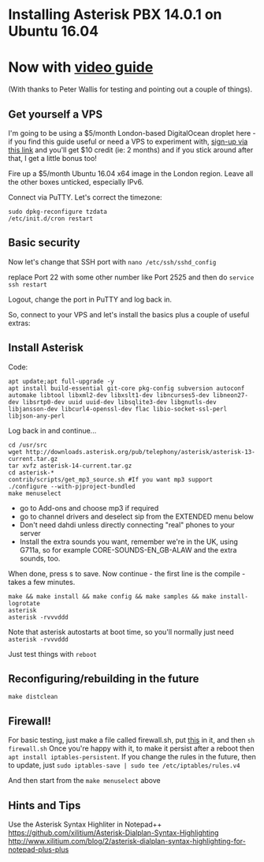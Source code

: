 # Installing Asterisk PBX 14.0.1 on Ubuntu 16.04
# Now with [video guide](https://youtu.be/h12NkJQwpYo)

(With thanks to Peter Wallis for testing and pointing out a couple of things).

## Get yourself a VPS

I'm going to be using a $5/month London-based DigitalOcean droplet here - if you find this guide useful or need a VPS to experiment with, [sign-up via this link](https://www.digitalocean.com/?refcode=3e12153ab02b) and you'll get $10 credit (ie: 2 months) and if you stick around after that, I get a little bonus too!

Fire up a $5/month Ubuntu 16.04 x64 image in the London region.
Leave all the other boxes unticked, especially IPv6.

Connect via PuTTY. Let's correct the timezone:

````
sudo dpkg-reconfigure tzdata
/etc/init.d/cron restart
````

## Basic security

Now let's change that SSH port with `nano /etc/ssh/sshd_config`

replace Port 22 with some other number like Port 2525 and then do `service ssh restart`

Logout, change the port in PuTTY and log back in. 

So, connect to your VPS and let's install the basics plus a couple of useful extras:

## Install Asterisk

Code:
```
apt update;apt full-upgrade -y
apt install build-essential git-core pkg-config subversion autoconf automake libtool libxml2-dev libxslt1-dev libncurses5-dev libneon27-dev libsrtp0-dev uuid uuid-dev libsqlite3-dev libgnutls-dev libjansson-dev libcurl4-openssl-dev flac libio-socket-ssl-perl libjson-any-perl 
```

Log back in and continue...

```
cd /usr/src
wget http://downloads.asterisk.org/pub/telephony/asterisk/asterisk-13-current.tar.gz
tar xvfz asterisk-14-current.tar.gz
cd asterisk-*
contrib/scripts/get_mp3_source.sh #If you want mp3 support
./configure --with-pjproject-bundled
make menuselect
```

- go to Add-ons and choose mp3 if required
- go to channel drivers and deselect sip from the EXTENDED menu below
- Don't need dahdi unless directly connecting "real" phones to your server
- Install the extra sounds you want, remember we're in the UK, using G711a, so for example CORE-SOUNDS-EN_GB-ALAW and the extra sounds, too. 

When done, press s to save. Now continue - the first line is the compile - takes a few minutes.

```
make && make install && make config && make samples && make install-logrotate
asterisk
asterisk -rvvvddd
```

Note that asterisk autostarts at boot time, so you'll normally just need `asterisk -rvvvddd`  

Just test things with `reboot`

## Reconfiguring/rebuilding in the future

    make distclean
    
## Firewall!

For basic testing, just make a file called firewall.sh, put [this](https://github.com/lardconcepts/asterisk-digitalocean-voipfone-config/blob/master/firewall.sh) in it, and then `sh firewall.sh`
Once you're happy with it, to make it persist after a reboot then  `apt install iptables-persistent`. If you change the rules in the future, then to update, just `sudo iptables-save | sudo tee /etc/iptables/rules.v4`    
    
And then start from the `make menuselect` above

## Hints and Tips

Use the Asterisk Syntax Highliter in Notepad++
https://github.com/xilitium/Asterisk-Dialplan-Syntax-Highlighting
http://www.xilitium.com/blog/2/asterisk-dialplan-syntax-highlighting-for-notepad-plus-plus


